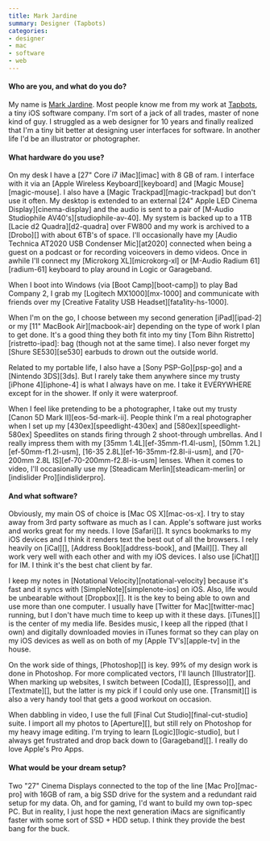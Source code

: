 ```yaml
---
title: Mark Jardine
summary: Designer (Tapbots)
categories:
- designer
- mac
- software
- web
---
```


#### Who are you, and what do you do?

My name is [Mark Jardine](http://markjardine.com "Mark's website."). Most people know me from my work at [Tapbots](http://tapbots.com "The Tapbots website."), a tiny iOS software company. I'm sort of a jack of all trades, master of none kind of guy. I  struggled as a web designer for 10 years and finally realized that I'm a tiny bit better at designing user interfaces for software. In another life I'd be an illustrator or photographer.

#### What hardware do you use?

On my desk I have a [27" Core i7 iMac][imac] with 8 GB of ram. I interface with it via an [Apple Wireless Keyboard][keyboard] and [Magic Mouse][magic-mouse]. I also have a [Magic Trackpad][magic-trackpad] but don't use it often. My desktop is extended to an external [24" Apple LED Cinema Display][cinema-display] and the audio is sent to a pair of [M-Audio Studiophile AV40's][studiophile-av-40]. My system is backed up to a 1TB [Lacie d2 Quadra][d2-quadra] over FW800 and my work is archived to a [Drobo][] with about 6TB's of space. I'll occasionally have my [Audio Technica AT2020 USB Condenser Mic][at2020] connected when being a guest on a podcast or for recording voiceovers in demo videos. Once in awhile I'll connect my [Microkorg XL][microkorg-xl] or [M-Audio Radium 61][radium-61] keyboard to play around in Logic or Garageband.

When I boot into Windows (via [Boot Camp][boot-camp]) to play Bad Company 2, I grab my [Logitech MX1000][mx-1000] and communicate with friends over my [Creative Fatality USB Headset][fata1ity-hs-1000].

When I'm on the go, I choose between my second generation [iPad][ipad-2] or my [11" MacBook Air][macbook-air] depending on the type of work I plan to get done. It's a good thing they both fit into my tiny [Tom Bihn Ristretto][ristretto-ipad]: bag (though not at the same time). I also never forget my [Shure SE530][se530] earbuds to drown out the outside world.

Related to my portable life, I also have a [Sony PSP-Go][psp-go] and a [Nintendo 3DS][3ds]. But I rarely take them anywhere since my trusty [iPhone 4][iphone-4] is what I always have on me. I take it EVERYWHERE except for in the shower. If only it were waterproof.

When I feel like pretending to be a photographer, I take out my trusty [Canon 5D Mark II][eos-5d-mark-ii]. People think I'm a real photographer when I set up my [430ex][speedlight-430ex] and [580ex][speedlight-580ex] Speedlites on stands firing through 2 shoot-through umbrellas. And I really impress them with my [35mm 1.4L][ef-35mm-f1.4l-usm], [50mm 1.2L][ef-50mm-f1.2l-usm], [16-35 2.8L][ef-16-35mm-f2.8l-ii-usm], and [70-200mm 2.8L IS][ef-70-200mm-f2.8l-is-usm] lenses. When it comes to video, I'll occasionally use my [Steadicam Merlin][steadicam-merlin] or [indislider Pro][indisliderpro].

#### And what software?

Obviously, my main OS of choice is [Mac OS X][mac-os-x]. I try to stay away from 3rd party software as much as I can. Apple's software just works and works great for my needs. I love [Safari][]. It syncs bookmarks to my iOS devices and I think it renders text the best out of all the browsers. I rely heavily on [iCal][], [Address Book][address-book], and [Mail][]. They all work very well with each other and with my iOS devices. I also use [iChat][] for IM. I think it's the best chat client by far.

I keep my notes in [Notational Velocity][notational-velocity] because it's fast and it syncs with [SimpleNote][simplenote-ios] on iOS. Also, life would be unbearable without [Dropbox][]. It is the key to being able to own and use more than one computer. I usually have [Twitter for Mac][twitter-mac] running, but I don't have much time to keep up with it these days. [iTunes][] is the center of my media life. Besides music, I keep all the ripped (that I own) and digitally downloaded movies in iTunes format so they can play on my iOS devices as well as on both of my [Apple TV's][apple-tv] in the house. 

On the work side of things, [Photoshop][] is key. 99% of my design work is done in Photoshop. For more complicated vectors, I'll launch [Illustrator][]. When marking up websites, I switch between [Coda][], [Espresso][], and [Textmate][], but the latter is my pick if I could only use one. [Transmit][] is also a very handy tool that gets a good workout on occasion.

When dabbling in video, I use the full [Final Cut Studio][final-cut-studio] suite. I import all my photos to [Aperture][], but still rely on Photoshop for my heavy image editing. I'm trying to learn [Logic][logic-studio], but I always get frustrated and drop back down to [Garageband][]. I really do love Apple's Pro Apps.

#### What would be your dream setup?

Two "27" Cinema Displays connected to the top of the line [Mac Pro][mac-pro] with 16GB of ram, a big SSD drive for the system and a redundant raid setup for my data. Oh, and for gaming, I'd want to build my own top-spec PC. But in reality, I just hope the next generation iMacs are significantly faster with some sort of SSD + HDD setup. I think they provide the best bang for the buck.
